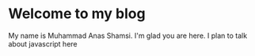 # Welcome to my blog

My name is Muhammad Anas Shamsi. I'm glad you are here. I plan to talk about javascript here
